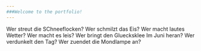 ```yaml
---
###Welcome to the portfolio!
---
```

Wer streut die SChneeflocken?
Wer schmilzt das Eis?
Wer macht lautes Wetter?
Wer macht es leis?
Wer bringt den Gluecksklee
Im Juni heran?
Wer verdunkelt den Tag?
Wer zuendet die Mondlampe an?
